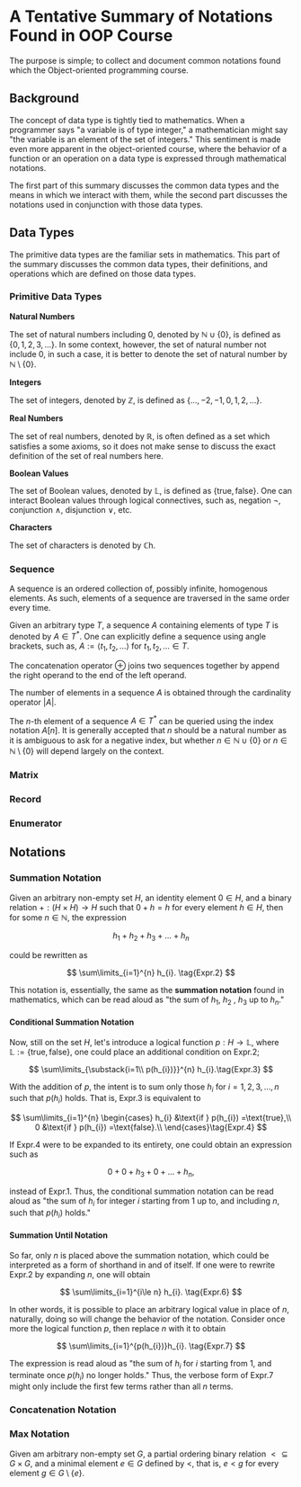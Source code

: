 # A Tentative Summary of Notations Found in OOP Course

The purpose is simple; to collect and document common notations found which the Object-oriented programming course.

## Background

The concept of data type is tightly tied to mathematics. When a programmer says "a variable is of type integer," a mathematician might say "the variable is an element of the set of integers." This sentiment is made even more apparent in the object-oriented course, where the behavior of a function or an operation on a data type is expressed through mathematical notations.

The first part of this summary discusses the common data types and the means in which we interact with them, while the second part discusses the notations used in conjunction with those data types.

## Data Types

The primitive data types are the familiar sets in mathematics. This part of the summary discusses the common data types, their definitions, and operations which are defined on those data types.

### Primitive Data Types

**Natural Numbers**

The set of natural numbers including $0$, denoted by $\mathbb{N}\cup\{0\}$, is defined as 
$\{0,1,2,3,\ldots\}$.  In some context, however, the set of natural number not include $0$, in such a case, it is better to denote the set of natural number by $\mathbb{N}\setminus\{0\}$.

**Integers**

The set of integers, denoted by $\mathbb{Z}$, is defined as $\{\ldots,-2,-1,0,1,2,\ldots\}$.

**Real Numbers**

The set of real numbers, denoted by $\mathbb{R}$, is often defined as a set which satisfies a some axioms, so it does not make sense to discuss the exact definition of the set of real numbers here.

**Boolean Values**

The set of Boolean values, denoted by $\mathbb{L}$, is defined as $\{\text{true},\text{false}\}$. One can interact Boolean values through logical connectives, such as, negation $\neg$, conjunction $\land$, disjunction $\lor$, etc.

**Characters**

The set of characters is denoted by $\mathbb{C}\text{h}$. 

### Sequence

A sequence is an ordered collection of, possibly infinite, homogenous elements. As such, elements of a sequence are traversed in the same order every time.

Given an arbitrary type $T$, a sequence $A$ containing elements of type $T$ is denoted by $A\in T^{*}$. One can explicitly define a sequence using angle brackets, such as, $A:=\langle t_{1}, t_{2},\ldots\rangle$ for $t_{1},t_{2},\ldots\in T$.

The concatenation operator $\oplus$ joins two sequences together by append the right operand to the end of the left operand.

The number of elements in a sequence $A$ is obtained through the cardinality operator $|A|$.

The $n$-th element of a sequence $A\in T^{*}$ can be queried using the index notation $A[n]$. It is generally accepted that $n$ should be a natural number as it is ambiguous to ask for a negative index, but whether $n\in\mathbb{N}\cup\{0\}$ or $n\in\mathbb{N}\setminus\{0\}$ will depend largely on the context.

### Matrix

### Record

### Enumerator

## Notations

### Summation Notation

Given an arbitrary non-empty set $H$, an identity element $0\in H$, and a binary relation $+:(H\times H)\to H$ such that $0 + h = h$ for every element $h\in H$, then for some $n\in\mathbb{N}$, the expression

$$
h_{1} + h_{2} + h_{3} + \ldots + h_{n} \tag{Expr.1}
$$

could be rewritten as 

$$
\sum\limits_{i=1}^{n} h_{i}. \tag{Expr.2}
$$

This notation is, essentially, the same as the **summation notation** found in mathematics, which can be read aloud as "the sum of $h_{1}$, $h_2$ , $h_{3}$ up to $h_{n}$."

#### Conditional Summation Notation

Now, still on the set $H$, let's introduce a logical function $p:H\to\mathbb{L}$, where $\mathbb{L}:=\{\text{true},\text{false}\}$, one could place an additional condition on $\text{Expr.2}$;

$$
\sum\limits_{\substack{i=1\\ p(h_{i})}}^{n} h_{i}.\tag{Expr.3}
$$

With the addition of $p$, the intent is to sum only those $h_{i}$ for $i=1,2,3,\ldots,n$ such that $p(h_{i})$ holds. That is, $\text{Expr.3}$ is equivalent to

$$
\sum\limits_{i=1}^{n} \begin{cases}
h_{i} &\text{if } p(h_{i}) =\text{true},\\
0 &\text{if } p(h_{i}) =\text{false}.\\
\end{cases}\tag{Expr.4}
$$

If $\text{Expr.4}$ were to be expanded to its entirety, one could obtain an expression such as

$$
0 + 0 + h_{3} + 0 + \ldots + h_{n}, \tag{Expr.5}
$$

instead of $\text{Expr.1}$. Thus, the conditional summation notation can be read aloud as "the sum of $h_{i}$ for integer $i$ starting from $1$ up to, and including $n$, such that $p(h_{i})$ holds."

#### Summation Until Notation

So far, only $n$ is placed above the summation notation, which could be interpreted as a form of shorthand in and of itself. If one were to rewrite $\text{Expr.2}$ by expanding $n$, one will obtain 

$$
\sum\limits_{i=1}^{i\le n} h_{i}. \tag{Expr.6}
$$

In other words, it is possible to place an arbitrary logical value in place of $n$, naturally, doing so will change the behavior of the notation. Consider once more the logical function $p$, then replace $n$ with it to obtain

$$
\sum\limits_{i=1}^{p(h_{i})}h_{i}. \tag{Expr.7}
$$

The expression is read aloud as "the sum of $h_{i}$ for $i$ starting from $1$, and terminate once $p(h_{i})$ no longer holds." Thus, the verbose form of $\text{Expr.7}$ might only include the first few terms rather than all $n$ terms.

### Concatenation Notation

### Max Notation

Given am arbitrary non-empty set $G$, a partial ordering binary relation $\lt\subseteq G\times G$, and a minimal element $e\in G$ defined by $\lt$, that is, $e\lt g$ for every element $g\in G\setminus\{e\}$.

